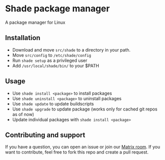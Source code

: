 # Shade package manager

A package manager for Linux

## Installation

- Download and move `src/shade` to a directory in your path.
- Move `src/config` to `/etc/shade/config`
- Run `shade setup` as a privileged user
- Add `/usr/local/shade/bin/` to your $PATH

## Usage

- Use `shade install <package>` to install packages
- Use `shade uninstall <package>` to uninstall packages
- Use `shade update` to update buildscripts
- Use `shade upgrade` to update package (works only for cached git repos as of now)
- Update individual packages with `shade install <package>`

## Contributing and support

If you have a question, you can open an issue or join our [Matrix room](https://matrix.to/#/!seeNYJscvKSNvmTcQE:matrix.org?via=matrix.org).
If you want to contribute, feel free to fork this repo and create a pull request.
